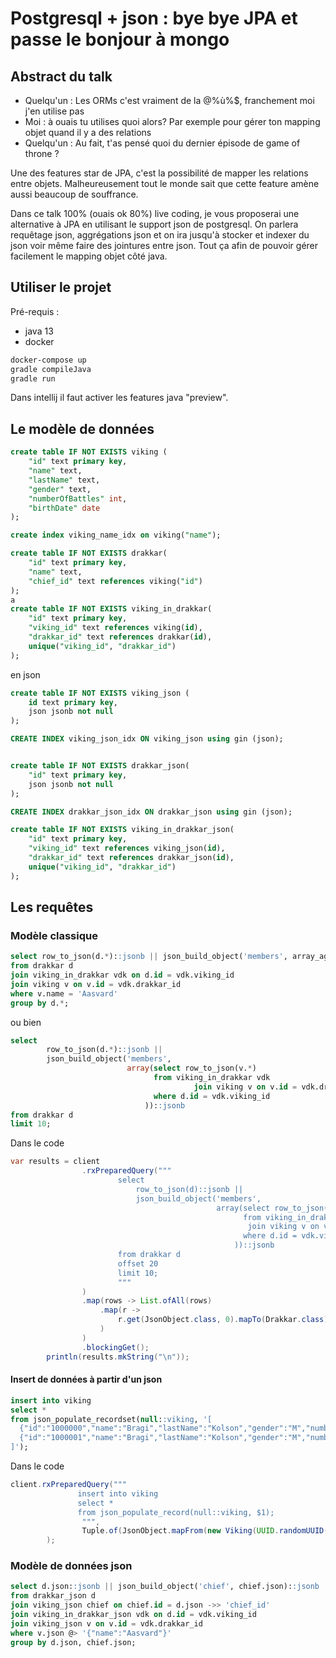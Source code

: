 # Postgresql + json : bye bye JPA et passe le bonjour à mongo

## Abstract du talk 


* Quelqu'un : Les ORMs c'est vraiment de la @%ù%$, franchement moi j'en utilise pas
* Moi : à ouais tu utilises quoi alors? Par exemple pour gérer ton mapping objet quand il y a des relations
* Quelqu'un : Au fait, t'as pensé quoi du dernier épisode de game of throne ?

Une des features star de JPA, c'est la possibilité de mapper les relations entre objets. Malheureusement tout le monde sait que cette feature amène aussi beaucoup de souffrance.

Dans ce talk 100% (ouais ok 80%) live coding, je vous proposerai une alternative à JPA en utilisant le support json de postgresql. 
On parlera requêtage json, aggrégations json et on ira jusqu'à stocker et indexer du json voir même faire des jointures entre json. 
Tout ça afin de pouvoir gérer facilement le mapping objet côté java. 

## Utiliser le projet 

Pré-requis : 

 * java 13 
 * docker 
 
 ```bash 
docker-compose up 
gradle compileJava 
gradle run  
```

Dans intellij il faut activer les features java "preview". 

## Le modèle de données 

```sql
create table IF NOT EXISTS viking (
    "id" text primary key,
    "name" text,
    "lastName" text,
    "gender" text,
    "numberOfBattles" int,
    "birthDate" date
);

create index viking_name_idx on viking("name");

create table IF NOT EXISTS drakkar(
    "id" text primary key,
    "name" text,
    "chief_id" text references viking("id")
);
a
create table IF NOT EXISTS viking_in_drakkar(
    "id" text primary key,
    "viking_id" text references viking(id),
    "drakkar_id" text references drakkar(id),
    unique("viking_id", "drakkar_id")
);
```

en json 

```sql
create table IF NOT EXISTS viking_json (
    id text primary key,
    json jsonb not null
);

CREATE INDEX viking_json_idx ON viking_json using gin (json);


create table IF NOT EXISTS drakkar_json(
    "id" text primary key,
    json jsonb not null
);

CREATE INDEX drakkar_json_idx ON drakkar_json using gin (json);

create table IF NOT EXISTS viking_in_drakkar_json(
    "id" text primary key,
    "viking_id" text references viking_json(id),
    "drakkar_id" text references drakkar_json(id),
    unique("viking_id", "drakkar_id")
);
```

## Les requêtes 

### Modèle classique 

```sql
select row_to_json(d.*)::jsonb || json_build_object('members', array_agg(row_to_json(v.*)))::jsonb
from drakkar d
join viking_in_drakkar vdk on d.id = vdk.viking_id
join viking v on v.id = vdk.drakkar_id
where v.name = 'Aasvard'
group by d.*;
```
ou bien 

```sql
select
        row_to_json(d.*)::jsonb ||
        json_build_object('members',
                          array(select row_to_json(v.*)
                                from viking_in_drakkar vdk
                                         join viking v on v.id = vdk.drakkar_id
                                where d.id = vdk.viking_id
                              ))::jsonb
from drakkar d
limit 10;
```
Dans le code 

```java
var results = client
                .rxPreparedQuery("""
                        select
                            row_to_json(d)::jsonb ||
                            json_build_object('members',
                                              array(select row_to_json(v)
                                                    from viking_in_drakkar vdk
                                                     join viking v on v.id = vdk.drakkar_id
                                                    where d.id = vdk.viking_id
                                                  ))::jsonb
                        from drakkar d
                        offset 20
                        limit 10;
                        """
                )
                .map(rows -> List.ofAll(rows)
                    .map(r ->
                        r.get(JsonObject.class, 0).mapTo(Drakkar.class)
                    )
                )
                .blockingGet();
        println(results.mkString("\n"));
```

#### Insert de données à partir d'un json 

```sql
insert into viking
select *
from json_populate_recordset(null::viking, '[
  {"id":"1000000","name":"Bragi","lastName":"Kolson","gender":"M","numberOfBattles":11,"birthDate":"0855-10-01"},
  {"id":"1000001","name":"Bragi","lastName":"Kolson","gender":"M","numberOfBattles":11,"birthDate":"0855-10-01"}
]');
```
Dans le code 

```java 
client.rxPreparedQuery("""
               insert into viking
               select *
               from json_populate_record(null::viking, $1);
                """,
                Tuple.of(JsonObject.mapFrom(new Viking(UUID.randomUUID().toString(), "Lodbrok", "Ragnar", "M", 4, LocalDate.now())))
        );
```

### Modèle de données json 

```sql
select d.json::jsonb || json_build_object('chief', chief.json)::jsonb || json_build_object('members', array_agg(v.json))::jsonb
from drakkar_json d
join viking_json chief on chief.id = d.json ->> 'chief_id'
join viking_in_drakkar_json vdk on d.id = vdk.viking_id
join viking_json v on v.id = vdk.drakkar_id
where v.json @> '{"name":"Aasvard"}'
group by d.json, chief.json;
```